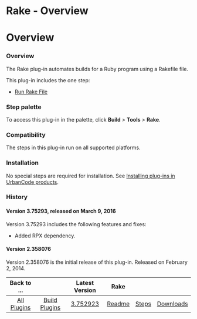 
Rake - Overview
===============

# Overview


### Overview




The Rake plug-in automates builds for a Ruby program using a Rakefile file.

This plug-in includes the one step:

* [Run Rake File](#rake)


### Step palette

To access this plug-in in the palette, click **Build** > **Tools** > **Rake**.

### Compatibility

The steps in this plug-in run on all supported platforms.

### Installation

No special steps are required for installation. See [Installing plug-ins in UrbanCode products](https://www.urbancode.com/resource/installing-plug-ins-in-urbancode-products/ "Installing plug-ins in UrbanCode products").

### History

#### Version 3.75293, released on March 9, 2016

Version 3.75293 includes the following features and fixes:

* Added RPX dependency.

#### Version 2.358076

Version 2.358076 is the initial release of this plug-in. Released on February 2, 2014.


|Back to ...||Latest Version|Rake |||
| :---: | :---: | :---: | :---: | :---: | :---: |
|[All Plugins](../../index.md)|[Build Plugins](../README.md)|[3.752923](https://raw.githubusercontent.com/UrbanCode/IBM-UCB-PLUGINS/main/files/Rake/Rake-3.752923.zip)|[Readme](README.md)|[Steps](steps.md)|[Downloads](downloads.md)|
